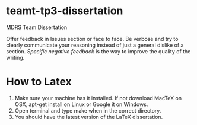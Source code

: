 teamt-tp3-dissertation
======================

MDRS Team Dissertation

Offer feedback in Issues section or face to face. Be verbose and try to clearly
communicate your reasoning instead of just a general dislike of a section.
_Specific negative feedback_ is the way to improve the quality of the writing.

How to Latex
=====
1) Make sure your machine has it installed. If not download MacTeX on OSX,
apt-get install on Linux or Google it on Windows.
2) Open terminal and type make when in the correct directory.
3) You should have the latest version of the LaTeX dissertation.
